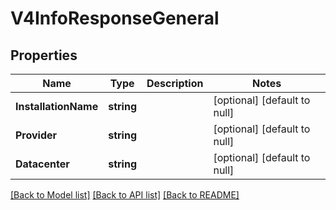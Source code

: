 # V4InfoResponseGeneral

## Properties
Name | Type | Description | Notes
------------ | ------------- | ------------- | -------------
**InstallationName** | **string** |  | [optional] [default to null]
**Provider** | **string** |  | [optional] [default to null]
**Datacenter** | **string** |  | [optional] [default to null]

[[Back to Model list]](../README.md#documentation-for-models) [[Back to API list]](../README.md#documentation-for-api-endpoints) [[Back to README]](../README.md)


